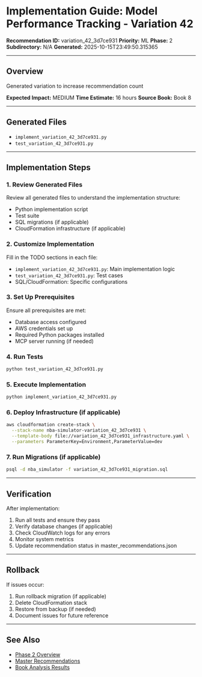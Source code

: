 # Implementation Guide: Model Performance Tracking - Variation 42

**Recommendation ID:** variation_42_3d7ce931
**Priority:** ML
**Phase:** 2
**Subdirectory:** N/A
**Generated:** 2025-10-15T23:49:50.315365

---

## Overview

Generated variation to increase recommendation count

**Expected Impact:** MEDIUM
**Time Estimate:** 16 hours
**Source Book:** Book 8

---

## Generated Files

- `implement_variation_42_3d7ce931.py`
- `test_variation_42_3d7ce931.py`

---

## Implementation Steps

### 1. Review Generated Files

Review all generated files to understand the implementation structure:
- Python implementation script
- Test suite
- SQL migrations (if applicable)
- CloudFormation infrastructure (if applicable)

### 2. Customize Implementation

Fill in the TODO sections in each file:
- `implement_variation_42_3d7ce931.py`: Main implementation logic
- `test_variation_42_3d7ce931.py`: Test cases
- SQL/CloudFormation: Specific configurations

### 3. Set Up Prerequisites

Ensure all prerequisites are met:
- Database access configured
- AWS credentials set up
- Required Python packages installed
- MCP server running (if needed)

### 4. Run Tests

```bash
python test_variation_42_3d7ce931.py
```

### 5. Execute Implementation

```bash
python implement_variation_42_3d7ce931.py
```

### 6. Deploy Infrastructure (if applicable)

```bash
aws cloudformation create-stack \
  --stack-name nba-simulator-variation_42_3d7ce931 \
  --template-body file://variation_42_3d7ce931_infrastructure.yaml \
  --parameters ParameterKey=Environment,ParameterValue=dev
```

### 7. Run Migrations (if applicable)

```bash
psql -d nba_simulator -f variation_42_3d7ce931_migration.sql
```

---

## Verification

After implementation:
1. Run all tests and ensure they pass
2. Verify database changes (if applicable)
3. Check CloudWatch logs for any errors
4. Monitor system metrics
5. Update recommendation status in master_recommendations.json

---

## Rollback

If issues occur:
1. Run rollback migration (if applicable)
2. Delete CloudFormation stack
3. Restore from backup (if needed)
4. Document issues for future reference

---

## See Also

- [Phase 2 Overview](/Users/ryanranft/nba-simulator-aws/docs/phases/phase_2/)
- [Master Recommendations](/Users/ryanranft/nba-mcp-synthesis/analysis_results/master_recommendations.json)
- [Book Analysis Results](/Users/ryanranft/nba-mcp-synthesis/analysis_results/)
